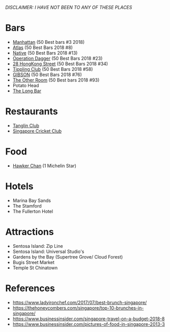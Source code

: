 *DISCLAIMER: I HAVE NOT BEEN TO ANY OF THESE PLACES*

# Bars
* [Manhattan](https://www.worlds50bestbars.com/fifty-best-bars-list/manhattan-regent.php?listID=474&pid=best-50-2018) (50 Best bars #3 2018)
* [Atlas](https://www.worlds50bestbars.com/fifty-best-bars-list/atlas.php?listID=474&pid=best-50-2018) (50 Best Bars 2018 #8)
* [Native](https://www.worlds50bestbars.com/fifty-best-bars-list/native.php?listID=474&pid=best-50-2018) (50 Best Bars 2018 #13)
* [Operation Dagger](https://www.worlds50bestbars.com/fifty-best-bars-list/operation-dagger.php?listID=474&pid=best-50-2018) (50 Best Bars 2018 #23)
* [28 HongKong Street](https://www.worlds50bestbars.com/fifty-best-bars-list/28-hong-kong-street.php?listID=474&pid=best-50-2018) (50 Best Bars 2018 #34)
* [Tippling Club](http://tipplingclub.com/mobile/) (50 Best Bars 2018 #58)
* [GIBSON](http://www.gibsonbar.sg/) (50 Best Bars 2018 #76)
* [The Other Room](https://www.theotherroom.com.sg/) (50 Best bars 2018 #93)
* Potato Head
* [The Long Bar](https://www.raffles.com/singapore/dining/long-bar/)

# Restaurants
* [Tanglin Club](https://www.ladyironchef.com/2017/07/best-brunch-singapore/)
* [Singapore Cricket Club](http://www.scc.org.sg/)

# Food
* [Hawker Chan](https://guide.michelin.com/sg/liao-fan-hawker-chan/restaurant) (1 Michelin Star)


# Hotels
* Marina Bay Sands
* The Stamford
* The Fullerton Hotel

# Attractions
* Sentosa Island: Zip Line
* Sentosa Island: Universal Studio's
* Gardens by the Bay (Supertree Grove/ Cloud Forest)
* Bugis Street Market
* Temple St Chinatown

# References
* https://www.ladyironchef.com/2017/07/best-brunch-singapore/
* https://thehoneycombers.com/singapore/top-10-brunches-in-singapore/
* https://www.businessinsider.com/singapore-travel-on-a-budget-2018-8
* https://www.businessinsider.com/pictures-of-food-in-singapore-2013-3

